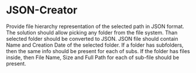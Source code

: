 # JSON-Creator
Provide file hierarchy representation of the selected path in JSON format.     The solution should allow picking any folder from the file system. Than selected folder should be converted to JSON.     JSON file should contain Name and Creation Date of the selected folder. If a folder has subfolders, then the same info should be present for each of subs. If the folder has files inside, then File Name, Size and Full Path for each of sub-file should be present.   
